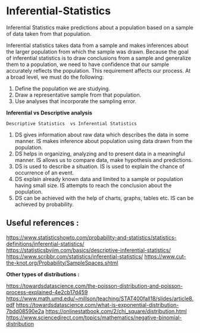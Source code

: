 # Inferential-Statistics


Inferential Statistics make predictions about a population based on a sample of data taken from that population. 

Inferential statistics takes data from a sample and makes inferences about the larger population from which the sample was drawn. Because the goal of inferential statistics is to draw conclusions from a sample and generalize them to a population, we need to have confidence that our sample accurately reflects the population. This requirement affects our process. At a broad level, we must do the following:

1. Define the population we are studying.
2. Draw a representative sample from that population.
3. Use analyses that incorporate the sampling error.


**Inferential vs Descriptive analysis**

	Descriptive Statistics	vs Inferential Statistics
1.	DS gives information about raw data which describes the data in some manner.	IS makes inference about population using data drawn from the population.
2.	DS helps in organizing, analyzing and to present data in a meaningful manner.	IS allows us to compare data, make hypothesis and predictions.
3.	DS is used to describe a situation.	IS is used to explain the chance of occurrence of an event.
4.	DS explain already known data and limited to a sample or population having small size.	IS attempts to reach the conclusion about the population.
5.	DS can be achieved with the help of charts, graphs, tables etc.	IS can be achieved by probability.


## Useful references :


https://www.statisticshowto.com/probability-and-statistics/statistics-definitions/inferential-statistics/
https://statisticsbyjim.com/basics/descriptive-inferential-statistics/
https://www.scribbr.com/statistics/inferential-statistics/
https://www.cut-the-knot.org/Probability/SampleSpaces.shtml

**Other types of distributions :**

https://towardsdatascience.com/the-poisson-distribution-and-poisson-process-explained-4e2cb17d459
https://www.math.umd.edu/~millson/teaching/STAT400fall18/slides/article8.pdf
https://towardsdatascience.com/what-is-exponential-distribution-7bdd08590e2a
https://onlinestatbook.com/2/chi_square/distribution.html
https://www.sciencedirect.com/topics/mathematics/negative-binomial-distribution

